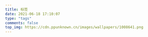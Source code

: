 ```yaml
---
title: 标签
date: 2021-06-18 17:10:07
type: "tags"
comments: false
top_img: https://cdn.ppunknown.cn/images/wallpapers/1008641.png
---
```

